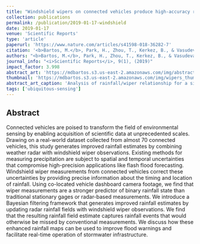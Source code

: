 ```yaml
---
title: "Windshield wipers on connected vehicles produce high-accuracy rainfall maps"
collection: publications
permalink: /publication/2019-01-17-windshield
date: 2019-01-17
venue: 'Scientific Reports'
type: 'article'
paperurl: 'https://www.nature.com/articles/s41598-018-36282-7'
citation: '<b>Bartos, M.</b>, Park, H., Zhou, T., Kerkez, B., & Vasudevan, R. (2019). Windshield wipers on connected vehicles produce high-accuracy rainfall maps. <i>Scientific Reports</i>, 9(1). doi:10.1038/s41598-018-36282-7'
authors: "<b>Bartos, M.</b>, Park, H., Zhou, T., Kerkez, B., & Vasudevan, R."
journal_info: "<i>Scientific Reports</i>, 9(1), (2019)"
impact_factor: 3.998
abstract_art: 'https://mdbartos.s3.us-east-2.amazonaws.com/img/abstract_art_6.png'
thumbnail: 'https://mdbartos.s3.us-east-2.amazonaws.com/img/wipers_thumb.png'
abstract_art_caption: 'Analysis of rainfall/wiper relationship for a single vehicle trip. The top two panels show video footage during the rainy (left) and dry (right) segments of the trip. The bottom left panel shows a map of the vehicle trip, with the wiper intensity indicated by color. A radar overlay shows the average rainfall intensity over the 40-minute time period.'
tags: ['ubiquitous-sensing']
---
```


## Abstract

Connected vehicles are poised to transform the field of environmental sensing by enabling acquisition of scientific data at unprecedented scales. Drawing on a real-world dataset collected from almost 70 connected vehicles, this study generates improved rainfall estimates by combining weather radar with windshield wiper observations. Existing methods for measuring precipitation are subject to spatial and temporal uncertainties that compromise high-precision applications like flash flood forecasting. Windshield wiper measurements from connected vehicles correct these uncertainties by providing precise information about the timing and location of rainfall. Using co-located vehicle dashboard camera footage, we find that wiper measurements are a stronger predictor of binary rainfall state than traditional stationary gages or radar-based measurements. We introduce a Bayesian filtering framework that generates improved rainfall estimates by updating radar rainfall fields with windshield wiper observations. We find that the resulting rainfall field estimate captures rainfall events that would otherwise be missed by conventional measurements. We discuss how these enhanced rainfall maps can be used to improve flood warnings and facilitate real-time operation of stormwater infrastructure.
